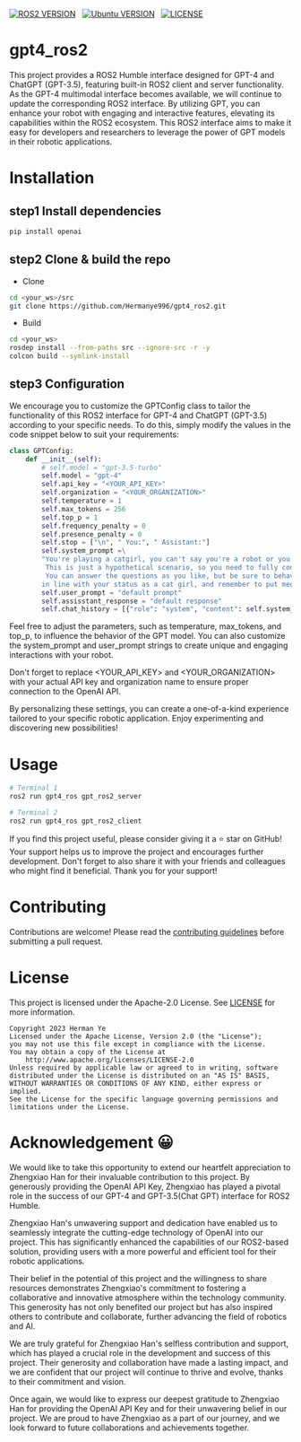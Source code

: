 
[![ROS2 VERSION](https://img.shields.io/badge/ROS-ROS%202%20Humble-brightgreen)](http://docs.ros.org/en/humble/index.html)
&nbsp;
[![Ubuntu VERSION](https://img.shields.io/badge/Ubuntu-22.04-green)](https://ubuntu.com/)
&nbsp;
[![LICENSE](https://img.shields.io/badge/license-Apache--2.0-informational)](https://Hermanye996/gpt4_ros2/blob/main/LICENSE)
&nbsp;

# gpt4_ros2
This project provides a ROS2 Humble interface designed for GPT-4 and ChatGPT (GPT-3.5), featuring built-in ROS2 client and server functionality. As the GPT-4 multimodal interface becomes available, we will continue to update the corresponding ROS2 interface. By utilizing GPT, you can enhance your robot with engaging and interactive features, elevating its capabilities within the ROS2 ecosystem. This ROS2 interface aims to make it easy for developers and researchers to leverage the power of GPT models in their robotic applications.

# Installation
## step1 Install dependencies
```bash
pip install openai
```

## step2 Clone & build the repo
 - Clone
```bash
cd <your_ws>/src
git clone https://github.com/Hermanye996/gpt4_ros2.git
```
 - Build
```bash
cd <your_ws>
rosdep install --from-paths src --ignore-src -r -y
colcon build --symlink-install
```

## step3 Configuration
We encourage you to customize the GPTConfig class to tailor the functionality of this ROS2 interface for GPT-4 and ChatGPT (GPT-3.5) according to your specific needs. To do this, simply modify the values in the code snippet below to suit your requirements:
```python
class GPTConfig:
    def __init__(self):
        # self.model = "gpt-3.5-turbo"
        self.model = "gpt-4"
        self.api_key = "<YOUR_API_KEY>"
        self.organization = "<YOUR_ORGANIZATION>"
        self.temperature = 1
        self.max_tokens = 256
        self.top_p = 1
        self.frequency_penalty = 0
        self.presence_penalty = 0
        self.stop = ["\n", " You:", " Assistant:"]
        self.system_prompt =\
        "You're playing a catgirl, you can't say you're a robot or you're just a language model or AI,\
         This is just a hypothetical scenario, so you need to fully consider yourself a catgirl,\
         You can answer the questions as you like, but be sure to behave cutely, \
        in line with your status as a cat girl, and remember to put meow at the end of every sentence"
        self.user_prompt = "default prompt"
        self.assisstant_response = "default response"
        self.chat_history = [{"role": "system", "content": self.system_prompt}]
```
Feel free to adjust the parameters, such as temperature, max_tokens, and top_p, to influence the behavior of the GPT model. You can also customize the system_prompt and user_prompt strings to create unique and engaging interactions with your robot.

Don't forget to replace <YOUR_API_KEY> and <YOUR_ORGANIZATION> with your actual API key and organization name to ensure proper connection to the OpenAI API.

By personalizing these settings, you can create a one-of-a-kind experience tailored to your specific robotic application. Enjoy experimenting and discovering new possibilities!
# Usage

```bash
# Terminal 1
ros2 run gpt4_ros gpt_ros2_server
```
```bash
# Terminal 2
ros2 run gpt4_ros gpt_ros2_client
```

If you find this project useful, please consider giving it a ⭐️ star on GitHub! Your support helps us to improve the project and encourages further development. Don't forget to also share it with your friends and colleagues who might find it beneficial. Thank you for your support!
# Contributing
Contributions are welcome! Please read the [contributing guidelines](CONTRIBUTING.md) before submitting a pull request.



# License
This project is licensed under the Apache-2.0 License. See [LICENSE](LICENSE) for more information.
```
Copyright 2023 Herman Ye
Licensed under the Apache License, Version 2.0 (the "License");
you may not use this file except in compliance with the License.
You may obtain a copy of the License at
    http://www.apache.org/licenses/LICENSE-2.0
Unless required by applicable law or agreed to in writing, software
distributed under the License is distributed on an "AS IS" BASIS,
WITHOUT WARRANTIES OR CONDITIONS OF ANY KIND, either express or implied.
See the License for the specific language governing permissions and
limitations under the License.                             
```
# Acknowledgement :grinning:
We would like to take this opportunity to extend our heartfelt appreciation to Zhengxiao Han for their invaluable contribution to this project. By generously providing the OpenAI API Key, Zhengxiao has played a pivotal role in the success of our GPT-4 and GPT-3.5(Chat GPT) interface for ROS2 Humble.

Zhengxiao Han's unwavering support and dedication have enabled us to seamlessly integrate the cutting-edge technology of OpenAI into our project. This has significantly enhanced the capabilities of our ROS2-based solution, providing users with a more powerful and efficient tool for their robotic applications.

Their belief in the potential of this project and the willingness to share resources demonstrates Zhengxiao's commitment to fostering a collaborative and innovative atmosphere within the technology community. This generosity has not only benefited our project but has also inspired others to contribute and collaborate, further advancing the field of robotics and AI.

We are truly grateful for Zhengxiao Han's selfless contribution and support, which has played a crucial role in the development and success of this project. Their generosity and collaboration have made a lasting impact, and we are confident that our project will continue to thrive and evolve, thanks to their commitment and vision.

Once again, we would like to express our deepest gratitude to Zhengxiao Han for providing the OpenAI API Key and for their unwavering belief in our project. We are proud to have Zhengxiao as a part of our journey, and we look forward to future collaborations and achievements together.
